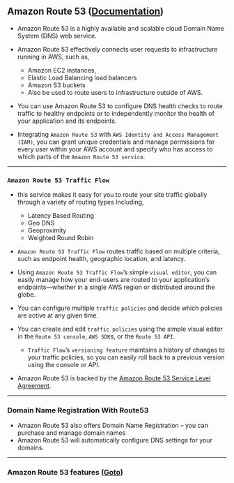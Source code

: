 ## Amazon Route 53 ([Documentation](https://aws.amazon.com/route53/))
- Amazon Route 53 is a highly available and scalable cloud Domain Name System (DNS) web service.

- Amazon Route 53 effectively connects user requests to infrastructure running in AWS, such as,
  - Amazon EC2 instances, 
  - Elastic Load Balancing load balancers
  - Amazon S3 buckets 
  - Also be used to route users to infrastructure outside of AWS.

- You can use Amazon Route 53 to configure DNS health checks to route traffic to healthy endpoints or to independently monitor the health of your application and its endpoints.

- Integrating `Amazon Route 53` with `AWS Identity and Access Management (IAM)`, you can grant unique credentials and manage permissions for every user within your AWS account and specify who has access to which parts of the `Amazon Route 53 service`.
<hr>

### `Amazon Route 53 Traffic Flow` 
- this service makes it easy for you to route your site traffic globally through a variety of routing types Including,
  - Latency Based Routing 
  - Geo DNS 
  - Geoproximity 
  - Weighted Round Robin
- `Amazon Route 53 Traffic Flow` routes traffic based on multiple criteria, such as endpoint health, geographic location, and latency.

- Using `Amazon Route 53 Traffic Flow`’s simple `visual editor`, you can easily manage how your end-users are routed to your application’s endpoints—whether in a single AWS region or distributed around the globe.

- You can configure multiple `traffic policies` and decide which policies are active at any given time.   

- You can create and edit `traffic policies` using the simple visual editor in the `Route 53 console`, `AWS SDK`s, or the `Route 53 API`. 
  
  - `Traffic Flow`’s `versioning feature` maintains a history of changes to your traffic policies, so you can easily roll back to a previous version using the console or API.

- Amazon Route 53 is backed by the [Amazon Route 53 Service Level Agreement](https://aws.amazon.com/route53/sla/).
<hr>

### Domain Name Registration With Route53
- Amazon Route 53 also offers Domain Name Registration – you can purchase and manage domain names
- Amazon Route 53 will automatically configure DNS settings for your domains.
<hr>

### Amazon Route 53 features ([Goto](https://aws.amazon.com/route53/features/))
